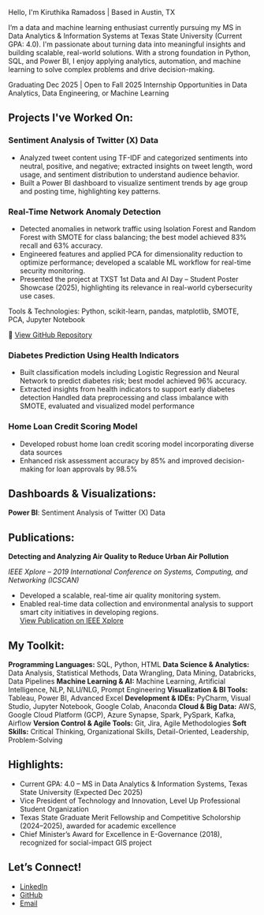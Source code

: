 Hello, I'm Kiruthika Ramadoss | Based in Austin, TX

I’m a data and machine learning enthusiast currently pursuing my MS in Data Analytics & Information Systems at Texas State University (Current GPA: 4.0). I'm passionate about turning data into meaningful insights and building scalable, real-world solutions. With a strong foundation in Python, SQL, and Power BI, I enjoy applying analytics, automation, and machine learning to solve complex problems and drive decision-making.

Graduating Dec 2025 | Open to Fall 2025 Internship Opportunities in Data Analytics, Data Engineering, or Machine Learning

##  Projects I've Worked On:

###  Sentiment Analysis of Twitter (X) Data  
- Analyzed tweet content using TF-IDF and categorized sentiments into neutral, positive, and negative; extracted insights on tweet length, word usage, and sentiment distribution to understand audience behavior.
- Built a Power BI dashboard to visualize sentiment trends by age group and posting time, highlighting key patterns.
  
###  Real-Time Network Anomaly Detection  
- Detected anomalies in network traffic using Isolation Forest and Random Forest with SMOTE for class balancing; the best model achieved 83% recall and 63% accuracy.
- Engineered features and applied PCA for dimensionality reduction to optimize performance; developed a scalable ML workflow for real-time security monitoring.
- Presented the project at TXST 1st Data and AI Day – Student Poster Showcase (2025), highlighting its relevance in real-world cybersecurity use cases.

Tools & Technologies: Python, scikit-learn, pandas, matplotlib, SMOTE, PCA, Jupyter Notebook

🔗 [View GitHub Repository](https://github.com/KiruthikaRamadoss/Real-Time-Network-Anomaly-Detection)

###  Diabetes Prediction Using Health Indicators  
- Built classification models including Logistic Regression and Neural Network to predict diabetes risk; best model achieved 96% accuracy.
- Extracted insights from health indicators to support early diabetes detection
Handled data preprocessing and class imbalance with SMOTE, evaluated and visualized model performance

###  Home Loan Credit Scoring Model  
- Developed robust home loan credit scoring model incorporating diverse data sources
- Enhanced risk assessment accuracy by 85% and improved decision-making for loan approvals by 98.5%


##  Dashboards & Visualizations:

**Power BI**: Sentiment Analysis of Twitter (X) Data

## Publications:

**Detecting and Analyzing Air Quality to Reduce Urban Air Pollution**  

*IEEE Xplore – 2019 International Conference on Systems, Computing, and Networking (ICSCAN)*  
- Developed a scalable, real-time air quality monitoring system.
- Enabled real-time data collection and environmental analysis to support smart city initiatives in developing regions.  
[View Publication on IEEE Xplore](https://ieeexplore.ieee.org/document/8878780)


## My Toolkit:

**Programming Languages:** SQL, Python, HTML
**Data Science & Analytics:** Data Analysis, Statistical Methods, Data Wrangling, Data Mining, Databricks, Data Pipelines
**Machine Learning & AI:** Machine Learning, Artificial Intelligence, NLP, NLU/NLG, Prompt Engineering
**Visualization & BI Tools:** Tableau, Power BI, Advanced Excel
**Development & IDEs:** PyCharm, Visual Studio, Jupyter Notebook, Google Colab, Anaconda
**Cloud & Big Data:** AWS, Google Cloud Platform (GCP), Azure Synapse, Spark, PySpark, Kafka, Airflow
**Version Control & Agile Tools:** Git, Jira, Agile Methodologies
**Soft Skills:** Critical Thinking, Organizational Skills, Detail-Oriented, Leadership, Problem-Solving


## Highlights:

- Current GPA: 4.0 – MS in Data Analytics & Information Systems, Texas State University (Expected Dec 2025)  
- Vice President of Technology and Innovation, Level Up Professional Student Organization  
- Texas State Graduate Merit Fellowship and Competitive Scholorship (2024–2025), awarded for academic excellence  
- Chief Minister’s Award for Excellence in E-Governance (2018), recognized for social-impact GIS project


## Let’s Connect!

- [LinkedIn](https://www.linkedin.com/in/kiruthikaramadoss/)
- [GitHub](https://github.com/KiruthikaRamadoss)  
- [Email](mailto:k_r549@txstate.edu)
